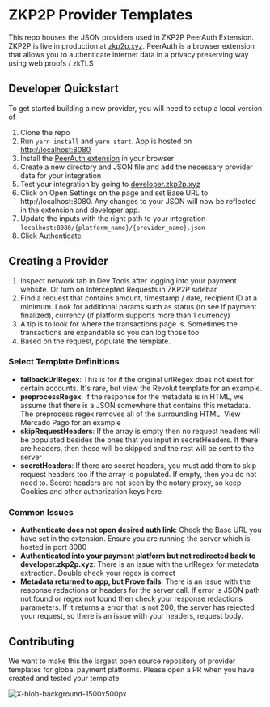 # ZKP2P Provider Templates

This repo houses the JSON providers used in ZKP2P PeerAuth Extension. ZKP2P is live in production at [zkp2p.xyz](https://zkp2p.xyz/). PeerAuth is a browser extension that allows you to authenticate internet data in a privacy preserving way using web proofs / zkTLS

## Developer Quickstart
To get started building a new provider, you will need to setup a local version of 
1. Clone the repo
2. Run `yarn install` and `yarn start`. App is hosted on [http://localhost:8080](http://localhost:8080)
3. Install the [PeerAuth extension](https://chromewebstore.google.com/detail/peerauth-authenticate-and/ijpgccednehjpeclfcllnjjcmiohdjih) in your browser
3. Create a new directory and JSON file and add the necessary provider data for your integration
4. Test your integration by going to [developer.zkp2p.xyz](https://developer.zkp2p.xyz/)
5. Click on Open Settings on the page and set Base URL to http://localhost:8080. Any changes to your JSON will now be reflected in the extension and developer app.
6. Update the inputs with the right path to your integration `localhost:8080/{platform_name}/{provider_name}.json`
7. Click Authenticate

## Creating a Provider
1. Inspect network tab in Dev Tools after logging into your payment website. Or turn on Intercepted Requests in ZKP2P sidebar
2. Find a request that contains amount, timestamp / date, recipient ID at a minimum. Look for additional params such as status (to see if payment finalized), currency (if platform supports more than 1 currency)
3. A tip is to look for where the transactions page is. Sometimes the transactions are expandable so you can log those too
4. Based on the request, populate the template.

### Select Template Definitions
- **fallbackUrlRegex**: This is for if the original urlRegex does not exist for certain accounts. It's rare, but view the Revolut template for an example.
- **preprocessRegex**: If the response for the metadata is in HTML, we assume that there is a JSON somewhere that contains this metadata. The preprocess regex removes all of the surrounding HTML. View Mercado Pago for an example
- **skipRequestHeaders**: If the array is empty then no request headers will be populated besides the ones that you input in secretHeaders. If there are headers, then these will be skipped and the rest will be sent to the server
- **secretHeaders**: If there are secret headers, you must add them to skip request headers too if the array is populated. If empty, then you do not need to. Secret headers are not seen by the notary proxy, so keep Cookies and other authorization keys here

### Common Issues
- **Authenticate does not open desired auth link**: Check the Base URL you have set in the extension. Ensure you are running the server which is hosted in port 8080
- **Authenticated into your payment platform but not redirected back to developer.zkp2p.xyz**: There is an issue with the urlRegex for metadata extraction. Double check your regex is correct
- **Metadata returned to app, but Prove fails**: There is an issue with the response redactions or headers for the server call. If error is JSON path not found or regex not found then check your response redactions parameters. If it returns a error that is not 200, the server has rejected your request, so there is an issue with your headers, request body.

## Contributing
We want to make this the largest open source repository of provider templates for global payment platforms. Please open a PR when you have created and tested your template

![X-blob-background-1500x500px](https://github.com/zkp2p/zk-p2p/assets/6797244/65e8ae36-eb8b-4b53-85e9-fa0801bafcf0)

